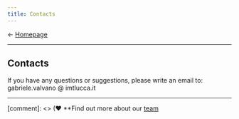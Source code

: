 ```yaml
---
title: Contacts
---
```

&larr; [Homepage](https://vios-s.github.io/adversarial-test-time-training)

-----------------------------
## Contacts

<style type="text/css">
span.spamprotection {display:none;}
</style>

<p>If you have any questions or suggestions, please write an email to: gabriele&period;valvano<span class="spamprotection">.no.way.bo.ts.get.this</span> &#64; imtlucca&period;it
</p>

-----------------------------
[comment]: <> (&hearts; **Find out more about our [team](https://. )
